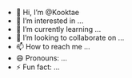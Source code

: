 - 👋 Hi, I’m @Kooktae
- 👀 I’m interested in ...
- 🌱 I’m currently learning ...
- 💞️ I’m looking to collaborate on ...
- 📫 How to reach me ...
- 😄 Pronouns: ...
- ⚡ Fun fact: ...

<!---
Kooktae/Kooktae is a ✨ special ✨ repository because its `README.md` (this file) appears on your GitHub profile.
You can click the Preview link to take a look at your changes.
--->
